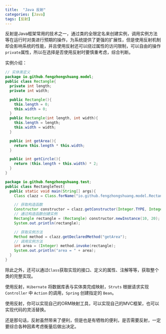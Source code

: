 ```yaml
---
title:  "Java 反射"
categories: [Java]
tags: [反射]
---
```


反射是Java框架常用的技术之一，通过类的全限定名来创建实例，调用实例方法等在运行时对类进行预期的操作，为系统提供了更强的扩展性，但是使用反射机制却会影响系统的性能，并且使用反射还可以绕过属性的访问限制，可以自由的操作`private`属性，所以在选择是否使用反射时要慎重考虑，综合判断。

实例介绍：
```Java
// 实体类定义
package io.github.fengzhongshuang.model;
public class Rectangle{
  private int length;
  private int width;

  public Rectangle(){
    this.length = 0;
    this.width = 0;
  }
  public Rectangle(int length, int width){
    this.length = length;
    this.width = width;
  }

  public int getArea(){
    return this.length * this.width;
  }

  public int getCircle(){
    return (this.length + this.width) * 2;
  }
}
```

```Java
package io.github.fengzhongshuang.test;
public class RectangleTest{
  public static void main(String[] args){
    Class clazz = Class.forName("io.github.fengzhongshuang.model.Rectangle");

    // 获取构造函数
    Constructor constructor = clazz.getConstructor(Integer.TYPE, Integer.TYPE);
    // 通过构造函数创建实例
    Rectangle rectangle = (Rectangle) constructor.newInstance(10, 20);
    System.out.println(rectangle);

    // 获取实例方法
    Method method = clazz.getDeclaredMethod("getArea");    
    // 调用实例方法
    int area = (Integer) method.invoke(rectangle);
    System.out.println("area = " + area);
  }
}
```

除此之外，还可以通过`Class`获取实现的接口、定义的属性、注解等等，获取整个类的完整实现。

使用反射，`Hibernate` 将数据库表与实体类完成映射，`Struts` 根据请求实现 `Controller` 中 `Action` 的调用，`Spring` 创建指定的 `Bean`。

使用反射，你可以实现自己的ORM映射工具，可以实现自己的MVC框架，也可以实现代码的灵活替换。

还是那句话，反射虽然带来了便利，但是也是有牺牲的便利，是否需要反射，一定要综合各种因素考虑衡量后做出决定。
